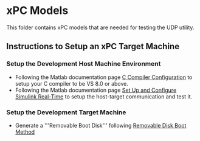# xPC Models #

This folder contains xPC models that are needed for testing the UDP utility.

## Instructions to Setup an xPC Target Machine ##
### Setup the Development Host Machine Environment ###
* Following the Matlab documentation page [C Compiler Configuration](https://www.mathworks.com/help/xpc/ug/configuring-host-computer-c-compiler.html) to setup your C compiler to be VS 8.0 or above.
* Following the Matlab documentation page [Set Up and Configure Simulink Real-Time](https://www.mathworks.com/help/xpc/gs/set-up-and-configure-xpc-target.html) to setup the host-target communication and test it.
### Setup the Development Target Machine ###
* Generate a '''Removable Boot Disk''' following [Removable Disk Boot Method](https://www.mathworks.com/help/xpc/gs/removable-disk-boot-method.html)
